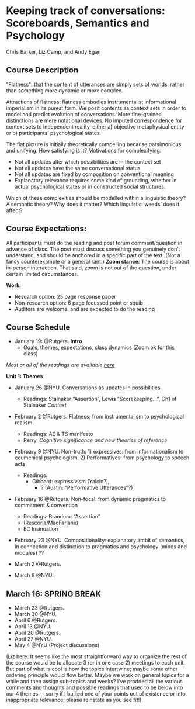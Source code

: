 # Keeping track of conversations: Scoreboards, Semantics and Psychology

Chris Barker, Liz Camp, and Andy Egan

## Course Description

"Flatness": that the content of utterances are simply sets of worlds, rather than something more dynamic or more complex.

Attractions of flatness: flatness embodies instrumentalist informational imperialism in its purest form.  We posit contents as context sets in order to model and predict evolution of conversations. More fine-grained distinctions are mere notational devices. No imputed correspondence for context sets to independent reality, either a) objective metaphysical entity or b) participants’ psychological states. 

The flat picture is initially theoretically compelling because parsimonious and unifying. How satisfying is it? Motivations for complexifying: 

* Not all updates alter which possibilities are in the context set
* Not all updates have the same conversational status
* Not all updates are fixed by composition on conventional meaning 
* Explanatory relevance requires some kind of grounding, whether in actual psychological states or in constructed social structures. 
 
Which of these complexities should be modelled within a linguistic theory?  A semantic theory? Why does it matter?  Which linguistic ‘weeds’ does it affect? 

## Course Expectations: 
All participants must do the reading and post forum comment/question in advance of class. The post must discuss something you genuinely don’t understand, and should be anchored in a specific part of the text. (Not a fancy counterexample or a general rant.)
**Zoom stance**: The course is about in-person interaction. That said, zoom is not out of the question, under certain limited circumstances.

**Work**: 
* Research option: 25 page response paper
* Non-research option: 6 page focussed point or squib
* Auditors are welcome, and are expected to do the reading

## Course Schedule
* January 19: @Rutgers. **Intro**
  * Goals, themes, expectations, class dynamics (Zoom ok for this class)

*Most or all of the readings are available [here](Papers)*

**Unit 1: Themes**
* January 26 @NYU. Conversations as updates in possibilities
  * Readings: Stalnaker “Assertion”, Lewis “Scorekeeping…”, Ch1 of Stalnaker *Context*
* February 2 @Rutgers. Flatness; from instrumentalism to psychological realism. 
  * Readings: AE & TS manifesto
  * Perry, *Cognitive significance and new theories of reference*
* February 9 @NYU. Non-truth: 1) expressives: from informationalism to ecumenical psychologism. 2) Performatives: from psychology to speech acts 
  * Readings: 
    * Gibbard: expressivism (Yalcin?),
		* ? (Austin: “Performative Utterances”?)
* February 16 @Rutgers. Non-focal: from dynamic pragmatics to commitment & convention  
  * Readings: Brandom: “Assertion” 
  * (Rescorla/MacFarlane)
  * EC Insinuation
* February 23 @NYU. Compositionality: explanatory ambit of semantics, in connection and distinction to pragmatics and psychology (minds and modules)
	?? 

* March 2 @Rutgers.
* March 9 @NYU.

## March 16: SPRING BREAK

* March 23 @Rutgers.
* March 30 @NYU.
* April 6 @Rutgers.
* April 13 @NYU.
* April 20 @Rutgers.
* April 27 @NYU.
* May 4 @NYU (Project discussions)

(Liz here: It seems like the most straightforward way to organize the rest of the course would be to allocate 3 (or in one case 2) meetings to each unit. But part of what is cool is how the topics intertwine; maybe some other ordering principle would flow better. Maybe we work on general topics for a while and then assign sub-topics and weeks?  I’ve prodded all the various comments and thoughts and possible readings that used to be below into our 4 themes -- sorry if I bullied one of your points out of existence or into inappropriate relevance; please reinstate as you see fit!) 


